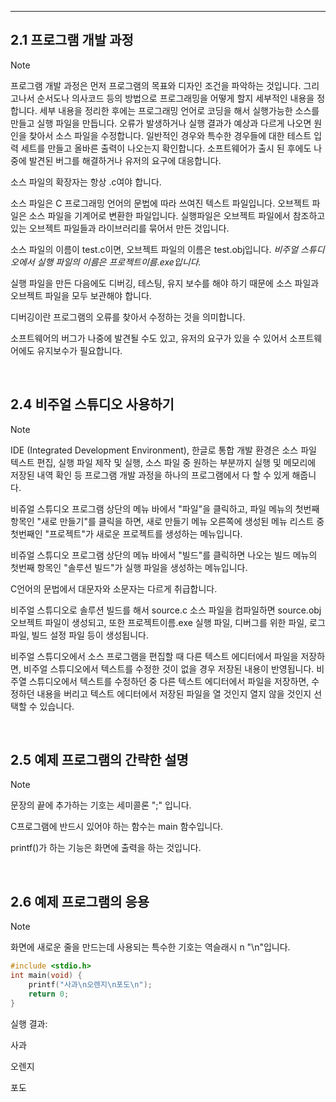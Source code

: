 --------

## 2.1 프로그램 개발 과정

> [!NOTE]
> 프로그램 개발 과정은 먼저 프로그램의 목표와 디자인 조건을 파악하는 것입니다.
> 그리고나서 순서도나 의사코드 등의 방법으로 프로그래밍을 어떻게 할지 세부적인 내용을 정합니다.
> 세부 내용을 정리한 후에는 프로그래밍 언어로 코딩을 해서 실행가능한 소스를 만들고 실행 파일을 만듭니다.
> 오류가 발생하거나 실행 결과가 예상과 다르게 나오면 원인을 찾아서 소스 파일을 수정합니다.
> 일반적인 경우와 특수한 경우들에 대한 테스트 입력 세트를 만들고 올바른 출력이 나오는지 확인합니다.
> 소프트웨어가 출시 된 후에도 나중에 발견된 버그를 해결하거나 유저의 요구에 대응합니다.
>
> 소스 파일의 확장자는 항상 .c여야 합니다.
>
> 소스 파일은 C 프로그래밍 언어의 문법에 따라 쓰여진 텍스트 파일입니다.
> 오브젝트 파일은 소스 파일을 기계어로 변환한 파일입니다.
> 실행파일은 오브젝트 파일에서 참조하고 있는 오브젝트 파일들과 라이브러리를 묶어서 만든 것입니다.
>
> 소스 파일의 이름이 test.c이면, 오브젝트 파일의 이름은 test.obj입니다. *비주얼 스튜디오에서 실행 파일의 이름은 프로젝트이름.exe입니다.*
>
> 실행 파일을 만든 다음에도 디버깅, 테스팅, 유지 보수를 해야 하기 때문에 소스 파일과 오브젝트 파일을 모두 보관해야 합니다.
>
> 디버깅이란 프로그램의 오류를 찾아서 수정하는 것을 의미합니다.
>
> 소프트웨어의 버그가 나중에 발견될 수도 있고, 유저의 요구가 있을 수 있어서 소프트웨어에도 유지보수가 필요합니다. 

<br>

## 2.4 비주얼 스튜디오 사용하기

> [!NOTE]
> IDE (Integrated Development Environment), 한글로 통합 개발 환경은 소스 파일 텍스트 편집,
> 실행 파일 제작 및 실행, 소스 파일 중 원하는 부분까지 실행 및 메모리에 저장된 내역 확인 등 프로그램 개발 과정을
> 하나의 프로그램에서 다 할 수 있게 해줍니다.
>
> 비쥬얼 스튜디오 프로그램 상단의 메뉴 바에서 "파일"을 클릭하고, 파일 메뉴의 첫번째 항목인 "새로 만들기"를 클릭을 하면,
> 새로 만들기 메뉴 오른쪽에 생성된 메뉴 리스트 중 첫번째인 "프로젝트"가 새로운 프로젝트를 생성하는 메뉴입니다.
>
> 비쥬얼 스튜디오 프로그램 상단의 메뉴 바에서 "빌드"를 클릭하면 나오는 빌드 메뉴의 첫번째 항목인 "솔루션 빌드"가
> 실행 파일을 생성하는 메뉴입니다.
>
> C언어의 문법에서 대문자와 소문자는 다르게 취급합니다.
>
> 비주얼 스튜디오로 솔루션 빌드를 해서 source.c 소스 파일을 컴파일하면 source.obj 오브젝트 파일이 생성되고,
> 또한 프로젝트이름.exe 실행 파일, 디버그를 위한 파일, 로그 파일, 빌드 설정 파일 등이 생성됩니다.
>
> 비주얼 스튜디오에서 소스 프로그램을 편집할 때 다른 텍스트 에디터에서 파일을 저장하면, 비주얼 스튜디오에서 텍스트를 수정한 것이 없을 경우 저장된 내용이 반영됩니다. 비주열 스튜디오에서 텍스트를 수정하던 중 다른 텍스트 에디터에서 파일을 저장하면, 수정하던 내용을 버리고 텍스트 에디터에서 저장된 파일을 열 것인지 열지 않을 것인지 선택할 수 있습니다.


<br>


## 2.5 예제 프로그램의 간략한 설명

> [!NOTE]
> 문장의 끝에 추가하는 기호는 세미콜론 ";" 입니다.
>
> C프로그램에 반드시 있어야 하는 함수는 main 함수입니다.
>
> printf()가 하는 기능은 화면에 출력을 하는 것입니다.

<br>

## 2.6 예제 프로그램의 응용

> [!NOTE]
> 화면에 새로운 줄을 만드는데 사용되는 특수한 기호는 역슬래시 n "\n"입니다.
>
> ```c
> #include <stdio.h>
> int main(void) {
>     printf("사과\n오렌지\n포도\n");
>     return 0;
> }
> ```
> 실행 결과:
> 
> 사과
> 
> 오렌지
> 
> 포도
> 

